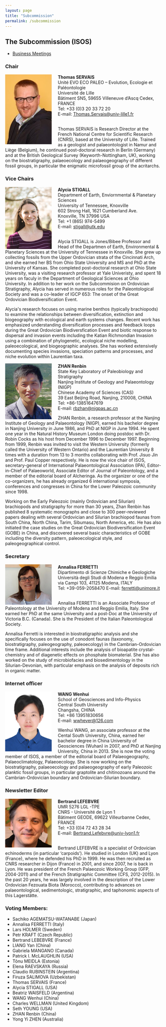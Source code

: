 ```yaml
---
layout: page
title: "Subcommission"
permalink: /subcommission
---
```

## The Subcommission (ISOS)

* [Business Meetings](meetings)

### Chair

<img src="images/Servais16-150x225.jpg" alt="Thomas" style="float:left; margin-right: 20px; width:150px;" />

**Thomas SERVAIS**  
Unité EVO ECO PALEO – Evolution, Ecologie et Paléontologie  
Université de Lille   
Bâtiment SN5,  59655 Villeneuve d’Ascq Cedex, FRANCE  
Tel: +33 (0)3 20 33 72 20  
E-mail: <Thomas.Servais@univ-lille1.fr>  
<br />

Thomas SERVAIS is Research Director at the French National Centre for Scientific Research (CNRS), based at the University of Lille. Trained as a geologist and palaeontologist in Namur and Liège (Belgium), he continued post-doctoral research in Berlin (Germany) and at the British Geological Survey (Keyworth-Nottingham, UK), working on the biostratigraphy, palaeoecology and palaeogeography of different fossil groups, in particular the enigmatic microfossil group of the acritarchs.


### Vice Chairs

<img src="images/Alycia.jpg" alt="Alycia" style="float:left; margin-right: 20px; width:150px;" />

**Alycia STIGALL**  
Department of Earth, Enviornmental & Planetary Sciences  
University of Tennessee, Knoxville  
602 Strong Hall, 1621 Cumberland Ave.  
Knoxville, TN 37996 USA  
Tel: +1 (865) 974-5499  
E-mail: <stigall@utk.edu>  
<br />

Alycia STIGALL is Jones/Bibee Professor and Head of the Departmen of Earth, Environmental & Planetary Sciences at the University of Tennessee in Knoxville. She grew up collecting fossils from the Upper Ordovician strata of the Cincinnati Arch, and she earned her BS from Ohio State University and MS and PhD at the University of Kansas. She completed post-doctoral research at Ohio State University, was a visiting research professor at Yale Univeristy, and spent 18 years on faculy in the Department of Geological Sciences at Ohio University. In addition to her work on the Subcommision on Ordovician Stratigraphy, Alycia has served in numerous roles for the Paleontological Society and was a co-leader of IGCP 653: The onset of the Great Ordovician Biodiversification Event. 

Alycia's research focuses on using marine benthos (typically brachiopods) to examine the relationships between diversification, extinction and biogeography with ecological and earth systems changes. Recent work has emphasized understanding diversification processes and feedback loops during the Great Ordovician Biodiversfication Event and biotic response to dispersal and invasion events including the Katian Richmondian Invasion using a combination of phylogenetic, ecological niche modelling, paleoecological, and biogeographic analyses. She has worked extensively documenting species invasions, speciation patterns and processes, and niche evolution within Laurentian taxa. 


<img src="images/person-zhan.gif" alt="Renbin" style="float:left; margin-right: 20px; width:150px;" />

**ZHAN Renbin**  
State Key Laboratory of Paleobiology and Stratigraphy  
Nanjing Institute of Geology and Palaeontology (NIGP)  
Chinese Academy of Sciences (CAS)  
39 East Beijing Road, Nanjing, 210008, CHINA  
Tel: +86-13851647619  
E-mail: <rbzhan@nigpas.ac.cn>
<br />

ZHAN Renbin, a research professor at the Nanjing Institute of Geology and Palaeontology (NIGP), earned his bachelor degree in Nanjing University in June 1986, and PhD at NIGP in June 1994. He spent one year in the Natural History Museum London doing postdoc with Dr. Robin Cocks as his host from December 1996 to December 1997. Beginning from 1999, Renbin was invited to visit the Western University (formerly called the University of Western Ontario) and the Laurentian University 8 times with a duration from 13 to 3 months collaborating with Prof. Jisuo Jin and Prof. Paul Copper respectively. He is now the vice chair of ISOS, secretary-general of International Palaeontological Association (IPA), Editor-in-Chief of Palaeoworld, Associate Editor of Journal of Paleontology, and a member of the editorial board of Alcheringa. As the organizer or one of the co-organizers, he has already organized 6 international symposia, conferences and congresses in China for the Lower Paleozoic community since 1998.

Working on the Early Paleozoic (mainly Ordovician and Silurian) brachiopods and stratigraphy for more than 30 years, Zhan Renbin has published 8 systematic monographs and close to 300 peer-reviewed papers dealing with several Ordovician and Silurian brachiopod faunas from South China, North China, Tarim, Sibumasu, North America, etc. He has also initiated the case studies on the Great Ordovician Biodiversification Event (GOBE) in China, and discovered several basic characteristics of GOBE including the diversity pattern, paleoecological style, and paleogeographical control.


### Secretary

<img src="images/Annalisa-Ferretti.jpg" alt="Annalisa" style="float:left; margin-right: 20px; width:150px;" />

**Annalisa FERRETTI**  
Dipartimento di Scienze Chimiche e Geologiche  
Università degli Studi di Modena e Reggio Emilia   
via Campi 103, 41125 Modena, ITALY     
Tel: +39-059-2058470
E-mail: <ferretti@unimore.it>  
<br />

Annalisa FERRETTI is an Associate Professor of Paleontology at the University of Modena and Reggio Emilia, Italy. She earned her PhD at the same University and a post-Doc at the University of Victoria B.C. (Canada). She is the President of the Italian Paleontological Society.

Annalisa Ferretti is interested in biostratigraphic analysis and she specifically focuses on the use of conodont faunas (taxonomy, biostratigraphy, paleogeography, paleoecology) in the Cambrian-Ordovician time frame. Additional interests include the analysis of bioapatite crystal-chemistry and of diagenetic effects on phosphate biomaterial. She has also worked on the study of microbiofacies and biosedimentology in the Silurian-Devonian, with particular emphasis on the analysis of deposits rich in organic matter.


### Internet officer

<img src="images/Wenhui_Wang.jpg" alt="Wenhui" style="float:left; margin-right: 20px; width:150px;" />

**WANG Wenhui**  
School of Geosciences and Info-Physics   
Central South University   
Changsha, CHINA   
Tel: +86 13951830656  
E-mail: <wwhever@126.com>
<br />

Wenhui WANG, an associate professor at the Cental South University, China, earned her bachelor degree in China University of Geosciences (Wuhan) in 2007, and PhD at Nanjing University, China in 2013. She is now the voting member of ISOS, a member of the editorial board of Palaeogeography, Palaeoclimatology, Palaeoecology. She is now working on the biostratigraphy, palaeoecology and palaeogeography of early Paleozoic planktic fossil groups, in particular graptolite and chitinozoans around the Cambrian-Ordovician boundary and Ordovician-Silurian boundary.


### Newsletter Editor

<img src="images/person-lefebvre.jpg" alt="Bertrand" style="float:left; margin-right: 20px; width:150px;" />

**Bertrand LEFEBVRE**  
UMR 5276 LGL -TPE  
CNRS - Université de Lyon 1  
Bâtiment GEODE, 69622 Villeurbanne Cedex, FRANCE  
Tel: +33 (0)4 72 43 28 34  
E-mail: <Bertrand.Lefebvre@univ-lyon1.fr>  
<br />

Bertrand LEFEBVRE is a specialist of Ordovician echinoderms (in particular ‘carpoids’). He studied in London (UK) and Lyon (France), where he defended his PhD in 1999. He was then recruited as CNRS researcher in Dijon (France) in 2001, and since 2007, he is back in Lyon. He was president of the French Palaeozoic Working Group (GFP, 2004-2011) and of the French Stratigraphic Committee (CFS, 2012-2015). In the past 20 years, he was largely involved in the description of the Lower Ordovician Fezouata Biota (Morocco), contributing to advances on palaeontological, sedimentologic, stratigraphic, and taphonomic aspects of this Lagerstätte.

### Voting Members:

* Sachiko AGEMATSU-WATANABE (Japan)
* Annalisa FERRETTI (Italy)
* Lars HOLMER (Sweden)
* Petr KRAFT (Czech Republic)
* Bertrand LEBEBVRE (France)
* LIANG Yan (China)
* Gabriela MANGANO (Canada)
* Patrick I. McLAUGHLIN (USA)
* Tõnu MEIDLA (Estonia)
* Elena RAEVSKAYA (Russia)
* Claudio RUBINSTEIN (Argentina)
* Firuza SALIMOVA (Uzbekistan)
* Thomas SERVAIS (France)
* Alycia STIGALL (USA)
* Beatriz WAISFELD (Argentina)
* WANG Wenhui (China)
* Charles WELLMAN (United Kingdom)
* Seth YOUNG (USA)
* ZHAN Renbin (China)
* Yong Yi ZHEN (Australia)
